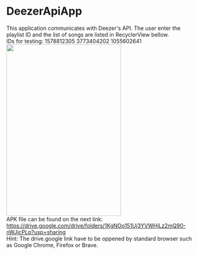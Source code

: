 # DeezerApiApp
This application communicates with Deezer's API. The user enter the playlist ID and the list of songs are listed in RecyclerView bellow.<br>
IDs for testing: 
1578812305
3773404202
1055602641
<br>
<img src="https://user-images.githubusercontent.com/37705852/168441019-b538bd9e-815a-4917-9c6d-6d33c0ebe54e.gif"  width="300" height="450">
<br>
APK file can be found on the next link:
https://drive.google.com/drive/folders/1KgNOo151Uj3YVWHjLz2mQ90-nWJjcPLp?usp=sharing <br>
Hint: The drive.google link have to be oppened by standard browser such as Google Chrome, Firefox or Brave.
